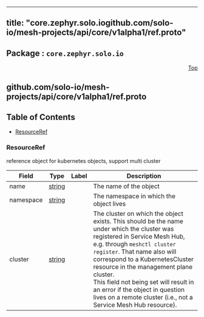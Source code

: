 
---
title: "core.zephyr.solo.iogithub.com/solo-io/mesh-projects/api/core/v1alpha1/ref.proto"
---

## Package : `core.zephyr.solo.io`



<a name="top"></a>

<a name="API Reference for github.com/solo-io/mesh-projects/api/core/v1alpha1/ref.proto"></a>
<p align="right"><a href="#top">Top</a></p>

## github.com/solo-io/mesh-projects/api/core/v1alpha1/ref.proto


## Table of Contents
  - [ResourceRef](#core.zephyr.solo.io.ResourceRef)







<a name="core.zephyr.solo.io.ResourceRef"></a>

### ResourceRef
reference object for kubernetes objects, support multi cluster


| Field | Type | Label | Description |
| ----- | ---- | ----- | ----------- |
| name | [string](#string) |  | The name of the object |
| namespace | [string](#string) |  | The namespace in which the object lives |
| cluster | [string](#string) |  | The cluster on which the object exists. This should be the name under which the cluster was registered in Service Mesh Hub, e.g. through `meshctl cluster register`. That name also will correspond to a KubernetesCluster resource in the management plane cluster.<br>This field not being set will result in an error if the object in question lives on a remote cluster (i.e., not a Service Mesh Hub resource). |





 <!-- end messages -->

 <!-- end enums -->

 <!-- end HasExtensions -->

 <!-- end services -->

